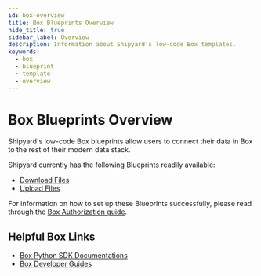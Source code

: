 ```yaml
---
id: box-overview
title: Box Blueprints Overview
hide_title: true
sidebar_label: Overview
description: Information about Shipyard's low-code Box templates.
keywords:
  - box
  - blueprint
  - template
  - overview
---
```


# Box Blueprints Overview

Shipyard's low-code Box blueprints allow users to connect their data in Box to the rest of their modern data stack.

Shipyard currently has the following Blueprints readily available:
- [Download Files](box-download-files)
- [Upload Files](box-upload-files)

For information on how to set up these Blueprints successfully, please read through the [Box Authorization guide](box-authorization).

## Helpful Box Links
- [Box Python SDK Documentations](https://github.com/box/box-python-sdk)  
- [Box Developer Guides](https://developer.box.com/guides/) 